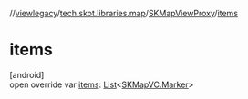 //[viewlegacy](../../../index.md)/[tech.skot.libraries.map](../index.md)/[SKMapViewProxy](index.md)/[items](items.md)

# items

[android]\
open override var [items](items.md): [List](https://kotlinlang.org/api/latest/jvm/stdlib/kotlin.collections/-list/index.html)&lt;[SKMapVC.Marker](../../../../viewcontract/viewcontract/tech.skot.libraries.map/-s-k-map-v-c/-marker/index.md)&gt;
